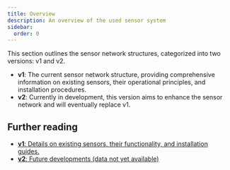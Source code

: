 ```yaml
---
title: Overview
description: An overview of the used sensor system
sidebar:
  order: 0
---
```


This section outlines the sensor network structures, categorized into two versions: v1 and v2.

- **v1**: The current sensor network structure, providing comprehensive information on existing sensors, their operational principles, and installation procedures.
- **v2**: Currently in development, this version aims to enhance the sensor network and will eventually replace v1.

## Further reading

- [**v1**: Details on existing sensors, their functionality, and installation guides.](../v1/overview)
- [**v2**: Future developments (data not yet available)](../v2/overview)
